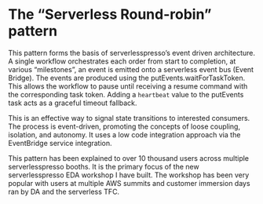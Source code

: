 # The “Serverless Round-robin” pattern

This pattern forms the basis of serverlesspresso’s event driven architecture.
A single workflow orchestrates each order from start to completion, at various “milestones”, an event is emitted onto a serverless event bus (Event Bridge). The events are produced using the putEvents.waitForTaskToken. This allows the workflow to pause until receiving a resume command with the corresponding task token. Adding a `heartbeat` value to the putEvents task acts as a graceful timeout fallback.

 This is an effective way to signal state transitions to interested consumers. The process is event-driven, promoting the concepts of loose coupling, isolation, and autonomy. It uses a low code integration approach via the EventBridge service integration.

This pattern has been explained to over 10 thousand users across multiple serverlesspresso booths. It is the primary focus of the new serverlesspresso EDA workshop I have built. The workshop has been very popular with users at multiple AWS summits and customer immersion days ran by DA and the serverless TFC.

